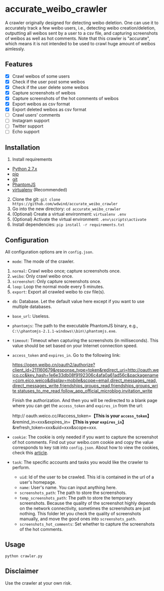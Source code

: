 accurate_weibo_crawler
===================

A crawler originally designed for detecting weibo deletion. One can use it to accurately track a few weibo users, i.e., detecting weibo creation/deletion, outputting all weibos sent by a user to a csv file, and capturing screenshots of weibos as well as hot comments. Note that this crawler is "accurate", which means it is not intended to be used to crawl huge amount of weibos aimlessly.

## Features
- [x] Crawl weibos of some users
- [x] Check if the user post some weibos
- [x] Check if the user delete some weibos
- [x] Capture screenshots of weibos
- [x] Capture screenshots of the hot comments of weibos
- [x] Export weibos as csv format
- [x] Export deleted weibos as csv format
- [ ] Crawl users' comments
- [ ] Instagram support
- [ ] Twitter support
- [ ] Echo support

## Installation

 1. Install requirements
   - [Python 2.7.x](http://docs.python-guide.org/en/latest/starting/installation/)
   - [pip](https://pip.pypa.io/en/stable/installing/)
   - [git](https://git-scm.com/)
   - [PhantomJS](http://phantomjs.org/download.html)
   - [virtualenv](https://virtualenv.pypa.io/en/stable/installation/) (Recommended)
 2. Clone the git: `git clone https://github.com/wdwind/accurate_weibo_crawler`
 3. Go into the new directory: `cd accurate_weibo_crawler`
 4. (Optional) Create a virtual environment: `virtualenv .env`
 5. (Optional) Activate the virtual environment: `.env\scripts\activate`
 6. Install dependencies: `pip install -r requirements.txt`

## Configuration
All configuration options are in `config.json`.

 - `mode`: The mode of the crawler.
  1. `normal`: Crawl weibo once; capture screenshots once.
  2. `weibo`: Only crawl weibo once.
  3. `screenshot`: Only capture screenshots once.
  4. `loop`: Loop the normal mode every 5 minutes.
  5. `export`: Export all crawled weibo to csv file(s).
 - `db`: Database. Let the default value here except if you want to use multiple databases.
 - `base_url`: Useless.
 - `phantomjs`: The path to the executable PhantomJS binary, e.g., `C:\\phantomjs-2.1.1-windows\\bin\\phantomjs.exe`.
 - `timeout`: Timeout when capturing the screenshots (in milliseconds). This value should be set based on your Internet connection speed.
 - `access_token` and `expires_in`. Go to the following link:

    https://open.weibo.cn/oauth2/authorize?client_id=211160679&response_type=token&redirect_uri=http://oauth.weico.cc&key_hash=1e6e33db08f9192306c4afa0a61ad56c&packagename=com.eico.weico&display=mobile&scope=email,direct_messages_read,direct_messages_write,friendships_groups_read,friendships_groups_write,statuses_to_me_read,follow_app_official_microblog,invitation_write
    
    Finish the authorization. And then you will be redirected to a blank page where you can get the `access_token` and `expires_in` from the url:
    
    http:// oauth.weico.cc/#access_token=**【This is your `access_token`】**&remind_in=xxx&expires_in=**【This is your `expires_in`】**&refresh_token=xxx&uid=xxx&scope=xxx. 
 - `cookie`: The cookie is only needed if you want to capture the screenshot of hot comments. Find out your weibo.com cookie and copy the value corresponds to key `SUB` into `config.json`. About how to view the cookies, check this [article](https://kb.iu.edu/d/ajfi).
 - `task`: The specific accounts and tasks you would like the crawler to perform.
    - `uid`: Id of the user to be crawled. This id is contained in the url of a user's homepage.
    - `name`: User's name. You can input anything here.
    - `screenshots_path`: The path to store the screenshots.
    - `temp_screenshots_path`: The path to store the temporary screenshots. Because the quality of the screenshot highly depends on the network connectivity, sometimes the screenshots are just nothing. This folder let you check the quality of screenshots manually, and move the good ones into `screenshots_path`.
    - `screenshots_hot_comments`: Set whether to capture the screenshots of the hot comments.

## Usage

`python crawler.py`

## Disclaimer
Use the crawler at your own risk.